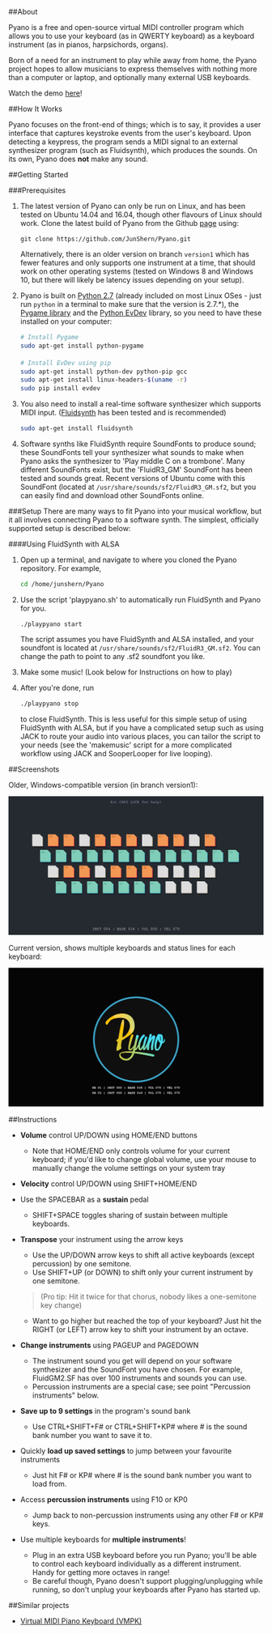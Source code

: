 ##About

Pyano is a free and open-source virtual MIDI controller program which allows you to use your keyboard (as in QWERTY keyboard) as a keyboard instrument (as in pianos, harpsichords, organs).

Born of a need for an instrument to play while away from home, the Pyano project hopes to allow musicians to express themselves with nothing more than a computer or laptop, and optionally many external USB keyboards. 

Watch the demo [here](https://www.youtube.com/watch?v=W8SxEO2BcnQ)! 

##How It Works

Pyano focuses on the front-end of things; which is to say, it provides a user interface that captures keystroke events from the user's keyboard. Upon detecting a keypress, the program sends a MIDI signal to an external synthesizer program (such as Fluidsynth), which produces the sounds. On its own, Pyano does **not** make any sound.

##Getting Started

###Prerequisites

1. The latest version of Pyano can only be run on Linux, and has been tested on Ubuntu 14.04 and 16.04, though other flavours of Linux should work. Clone the latest build of Pyano from the Github [page](https://github.com/JunShern/Pyano) using:
   ```
   git clone https://github.com/JunShern/Pyano.git
   ```
   Alternatively, there is an older version on branch `version1` which has fewer features and only supports one instrument at a time, that should work on other operating systems (tested on Windows 8 and Windows 10, but there will likely be latency issues depending on your setup).

2. Pyano is built on [Python 2.7](https://www.python.org/) (already included on most Linux OSes - just run `python` in a terminal to make sure that the version is 2.7.*), the [Pygame library](http://www.pygame.org/hifi.html) and the [Python EvDev](https://python-evdev.readthedocs.org/en/latest/) library, so you need to have these installed on your computer:
   ```bash
   # Install Pygame
   sudo apt-get install python-pygame
   
   # Install EvDev using pip
   sudo apt-get install python-dev python-pip gcc
   sudo apt-get install linux-headers-$(uname -r)
   sudo pip install evdev
   ```

3. You also need to install a real-time software synthesizer which supports MIDI input. ([Fluidsynth](http://www.fluidsynth.org/) has been tested and is recommended)
   ```bash
   sudo apt-get install fluidsynth
   ```
   
4. Software synths like FluidSynth require SoundFonts to produce sound; these SoundFonts tell your synthesizer what sounds to make when Pyano asks the synthesizer to 'Play middle C on a trombone'. 
   Many different SoundFonts exist, but the 'FluidR3_GM' SoundFont has been tested and sounds great. Recent versions of Ubuntu come with this SoundFont (located at `/usr/share/sounds/sf2/FluidR3_GM.sf2`, but you can easily find and download other SoundFonts online.  

###Setup
There are many ways to fit Pyano into your musical workflow, but it all involves connecting Pyano to a software synth. The simplest, officially supported setup is described below:

####Using FluidSynth with ALSA
1. Open up a terminal, and navigate to where you cloned the Pyano repository. For example,
   ```bash
   cd /home/junshern/Pyano
   ```

2. Use the script 'playpyano.sh' to automatically run FluidSynth and Pyano for you. 
   ```bashbash
   ./playpyano start
   ```
   The script assumes you have FluidSynth and ALSA installed, and your soundfont is located at `/usr/share/sounds/sf2/FluidR3_GM.sf2`. You can change the path to point to any .sf2 soundfont you like.

3. Make some music! (Look below for Instructions on how to play)

4. After you're done, run 
   ```bash
   ./playpyano stop
   ``` 
   to close FluidSynth. This is less useful for this simple setup of using FluidSynth with ALSA, but if you have a complicated setup such as using JACK to route your audio into various places, you can tailor the script to your needs (see the 'makemusic' script for a more complicated workflow using JACK and SooperLooper for live looping). 


##Screenshots

Older, Windows-compatible version (in branch version1):  

![version1](https://raw.githubusercontent.com/JunShern/Pyano/master/img/version1.png?raw=true "version1")


Current version, shows multiple keyboards and status lines for each keyboard:

![multikey](https://raw.githubusercontent.com/JunShern/Pyano/master/img/multikey.png?raw=true "multikey")


##Instructions

* **Volume** control UP/DOWN using HOME/END buttons  
  * Note that HOME/END only controls volume for your current keyboard; if you'd like to change global volume, use your mouse to manually change the volume settings on your system tray

* **Velocity** control UP/DOWN using SHIFT+HOME/END  

* Use the SPACEBAR as a **sustain** pedal  
  * SHIFT+SPACE toggles sharing of sustain between multiple keyboards.

* **Transpose** your instrument using the arrow keys  
  * Use the UP/DOWN arrow keys to shift all active keyboards (except percussion) by one semitone.  
  * Use SHIFT+UP (or DOWN) to shift only your current instrument by one semitone.  
  >(Pro tip: Hit it twice for that chorus, nobody likes a one-semitone key change)  

  * Want to go higher but reached the top of your keyboard? Just hit the RIGHT (or LEFT) arrow key to shift your instrument by an octave.

* **Change instruments** using PAGEUP and PAGEDOWN  
  * The instrument sound you get will depend on your software synthesizer and the SoundFont you have chosen. For example, FluidGM2.SF has over 100 instruments and sounds you can use. 
  * Percussion instruments are a special case; see point "Percussion instruments" below.

* **Save up to 9 settings** in the program's sound bank  
  * Use CTRL+SHIFT+F# or CTRL+SHIFT+KP# where # is the sound bank number you want to save it to.

* Quickly **load up saved settings** to jump between your favourite instruments  
  * Just hit F# or KP# where # is the sound bank number you want to load from.

* Access **percussion instruments** using F10 or KP0
  * Jump back to non-percussion instruments using any other F# or KP# keys.

* Use multiple keyboards for **multiple instruments**!  
  * Plug in an extra USB keyboard before you run Pyano; you'll be able to control each keyboard individually as a different instrument. Handy for getting more octaves in range! 
  * Be careful though, Pyano doesn't support plugging/unplugging while running, so don't unplug your keyboards after Pyano has started up.

##Similar projects

* [Virtual MIDI Piano Keyboard (VMPK)](http://vmpk.sourceforge.net/)
